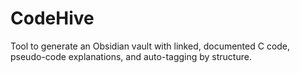 # CodeHive
Tool to generate an Obsidian vault with linked, documented C code, pseudo-code explanations, and auto-tagging by structure.
